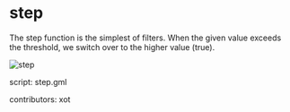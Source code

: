 step
====

The step function is the simplest of filters. When the given value 
exceeds the threshold, we switch over to the higher value (true).

![step](/images/step1.gif)

script: step.gml

contributors: xot
